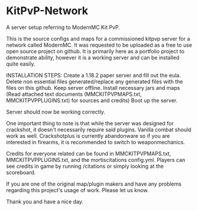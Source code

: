 # KitPvP-Network
A server setup referring to ModernMC Kit PvP.

This is the source configs and maps for a commissioned kitpvp server for a network called ModernMC. It was requested to be uploaded as a free to use open source project on github. 
It is primarily here as a portfolio project to demonstrate ability, however it is a working server and can be installed quite easily.

INSTALLATION STEPS:
Create a 1.18.2 paper server and fill out the eula.
Delete non essential files generated/replace any generated files with the files on this github. Keep server offline.
Install necessary jars and maps (Read attached text documents (MMCKITPVPMAPS.txt, MMCKITPVPPLUGINS.txt) for sources and credits)
Boot up the server.

Server should now be working correctly. 

One important thing to note is that while the server was designed for crackshot, it doesn't necessarily require said plugins. Vanilla combat should work as well. Crackshotplus is currently abandonware so if you are interested in firearms, it is recommended to switch to weaponmechanics.

Credits for everyone related can be found in MMCKITPVPMAPS.txt, MMCKITPVPPLUGINS.txt, and the mortiscitations config.yml. Players can see credits in game by running /citations or simply looking at the scoreboard.

If you are one of the original map/plugin makers and have any problems regarding this project's usage of work. Please let us know.

Thank you and have a nice day.
